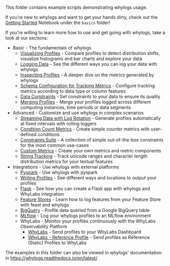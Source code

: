 This folder contains example scripts demonstrating whylogs usage.

If you're new to whylogs and want to get your hands dirty, check out the [Getting Started](./basic/Getting_Started.ipynb) Notebook under the `basics` folder!

If you're willing to learn more how to use and get going with whylogs, take a look at our sections:

- Basic - The fundamentals of whylogs
  - [Visualizing Profiles](./basic/Notebook_Profile_Visualizer.ipynb) - Compare profiles to detect distribution shifts, visualize histograms and bar charts and explore your data
  - [Logging Data](./basic/Logging_Different_Data.ipynb) - See the different ways you can log your data with whylogs
  - [Inspecting Profiles](./basic/Inspecting_Profiles.ipynb) - A deeper dive on the metrics generated by whylogs
  - [Schema Configuration for Tracking Metrics](./basic/Schema_Configuration.ipynb) - Configure tracking metrics according to data type or column features
  - [Data Constraints](./basic/Metric_Constraints.ipynb) - Set constraints to your data to ensure its quality
  - [Merging Profiles](./basic/Merging_Profiles.ipynb) - Merge your profiles logged across different computing instances, time periods or data segments
- Advanced - Customize and use whylogs in complex scenarios
  - [Streaming Data with Log Rotation](./advanced/Log_Rotation_for_Streaming_Data/Streaming_Data_with_Log_Rotation.ipynb) - Generate profiles automatically at fixed intervals with rolling loggers
  - [Condition Count Metrics](./advanced/Condition_Count_Metrics.ipynb) - Create simple counter metrics with user-defined conditions
  - [Constraints Suite](./advanced/Constraints_Suite.ipynb) - A collection of simple out-of-the-box constraints for the most common use-cases
  - [Custom Metrics](./advanced/Custom_Metrics.ipynb) - Create your own metrics and metric components
  - [String Tracking](./advanced/String_Tracking.ipynb) - Track unicode ranges and character length distribution metrics for your textual features
- Integrations - Use whylogs with external platforms
  - [Pyspark](./integrations/Pyspark_Profiling.ipynb) - Use whylogs with pyspark
  - [Writing Profiles](./integrations/writers/Writing_Profiles.ipynb) - See different ways and locations to output your profiles
  - [Flask](./integrations/flask_streaming/flask_with_whylogs.ipynb) - See how you can create a Flask app with whylogs and WhyLabs integration
  - [Feature Stores](./integrations/Feature_Stores_and_whylogs.ipynb) - Learn how to log features from your Feature Store with feast and whylogs
  - [BigQuery](./integrations/BigQuery_Example.ipynb) - Profile data queried from a Google BigQuery table
  - [MLflow](./integrations/Mlflow_Logging.ipynb) - Log your whylogs profiles to an MLflow environment
  - WhyLabs - Monitor your profiles continuously with the WhyLabs Observability Platform
    - [WhyLabs](./integrations/writers/Writing_to_WhyLabs.ipynb) - Send profiles to your WhyLabs Dashboard
    - [WhyLabs - Reference Profile](./integrations/writers/Writing_Reference_Profiles_to_WhyLabs.ipynb) - Send profiles as Reference (Static) Profiles to WhyLabs

The examples in this folder can also be viewed in whylogs' documentation in https://whylogs.readthedocs.io/en/latest/
